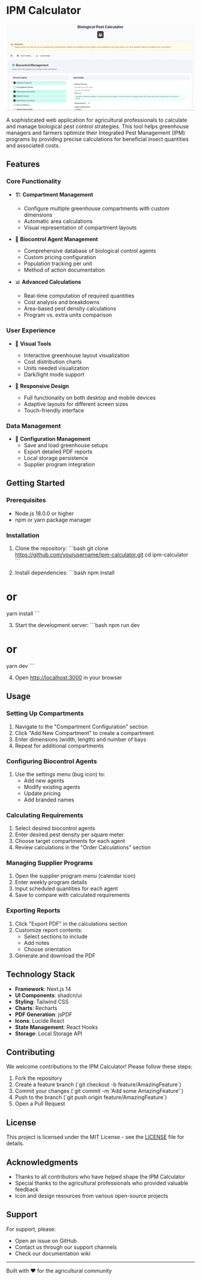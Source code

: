 # IPM Calculator

![IPM Calculator Screenshot](public/example.PNG)

A sophisticated web application for agricultural professionals to calculate and manage biological pest control strategies. This tool helps greenhouse managers and farmers optimize their Integrated Pest Management (IPM) programs by providing precise calculations for beneficial insect quantities and associated costs.

## Features

### Core Functionality
- 🏗️ **Compartment Management**
  - Configure multiple greenhouse compartments with custom dimensions
  - Automatic area calculations
  - Visual representation of compartment layouts

- 🐛 **Biocontrol Agent Management**
  - Comprehensive database of biological control agents
  - Custom pricing configuration
  - Population tracking per unit
  - Method of action documentation

- 📊 **Advanced Calculations**
  - Real-time computation of required quantities
  - Cost analysis and breakdowns
  - Area-based pest density calculations
  - Program vs. extra units comparison

### User Experience
- 🎨 **Visual Tools**
  - Interactive greenhouse layout visualization
  - Cost distribution charts
  - Units needed visualization
  - Dark/light mode support

- 📱 **Responsive Design**
  - Full functionality on both desktop and mobile devices
  - Adaptive layouts for different screen sizes
  - Touch-friendly interface

### Data Management
- 💾 **Configuration Management**
  - Save and load greenhouse setups
  - Export detailed PDF reports
  - Local storage persistence
  - Supplier program integration

## Getting Started

### Prerequisites

- Node.js 18.0.0 or higher
- npm or yarn package manager

### Installation

1. Clone the repository:
\`\`\`bash
git clone https://github.com/yourusername/ipm-calculator.git
cd ipm-calculator
\`\`\`

2. Install dependencies:
\`\`\`bash
npm install
# or
yarn install
\`\`\`

3. Start the development server:
\`\`\`bash
npm run dev
# or
yarn dev
\`\`\`

4. Open [http://localhost:3000](http://localhost:3000) in your browser

## Usage

### Setting Up Compartments

1. Navigate to the "Compartment Configuration" section
2. Click "Add New Compartment" to create a compartment
3. Enter dimensions (width, length) and number of bays
4. Repeat for additional compartments

### Configuring Biocontrol Agents

1. Use the settings menu (bug icon) to:
   - Add new agents
   - Modify existing agents
   - Update pricing
   - Add branded names

### Calculating Requirements

1. Select desired biocontrol agents
2. Enter desired pest density per square meter
3. Choose target compartments for each agent
4. Review calculations in the "Order Calculations" section

### Managing Supplier Programs

1. Open the supplier program menu (calendar icon)
2. Enter weekly program details
3. Input scheduled quantities for each agent
4. Save to compare with calculated requirements

### Exporting Reports

1. Click "Export PDF" in the calculations section
2. Customize report contents:
   - Select sections to include
   - Add notes
   - Choose orientation
3. Generate and download the PDF

## Technology Stack

- **Framework**: Next.js 14
- **UI Components**: shadcn/ui
- **Styling**: Tailwind CSS
- **Charts**: Recharts
- **PDF Generation**: jsPDF
- **Icons**: Lucide React
- **State Management**: React Hooks
- **Storage**: Local Storage API

## Contributing

We welcome contributions to the IPM Calculator! Please follow these steps:

1. Fork the repository
2. Create a feature branch (\`git checkout -b feature/AmazingFeature\`)
3. Commit your changes (\`git commit -m 'Add some AmazingFeature'\`)
4. Push to the branch (\`git push origin feature/AmazingFeature\`)
5. Open a Pull Request

## License

This project is licensed under the MIT License - see the [LICENSE](LICENSE) file for details.

## Acknowledgments

- Thanks to all contributors who have helped shape the IPM Calculator
- Special thanks to the agricultural professionals who provided valuable feedback
- Icon and design resources from various open-source projects

## Support

For support, please:
- Open an issue on GitHub
- Contact us through our support channels
- Check our documentation wiki

---

Built with ❤️ for the agricultural community